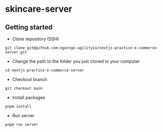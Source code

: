 # skincare-server

## Getting started

- Clone repository (SSH)

```
git clone git@github.com:ngocngo-agilityio/nextjs-practice-e-commerce-server.git

```

- Change the path to the folder you just cloned to your computer

```
cd nextjs-practice-e-commerce-server

```

- Checkout branch

```
git checkout main

```

- Install packages

```
pnpm install

```

- Run server

```
pnpm run server

```
